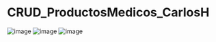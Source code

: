 # CRUD_ProductosMedicos_CarlosH
![image](https://github.com/Hernandezc128/CRUD_ProductosMedicos_CarlosH/assets/143743758/1e6ec32d-8540-40be-8c45-7a6177f85c80)
![image](https://github.com/Hernandezc128/CRUD_ProductosMedicos_CarlosH/assets/143743758/daa5b4c9-b9a4-47f7-8388-f30eaec17bf8)
![image](https://github.com/Hernandezc128/CRUD_ProductosMedicos_CarlosH/assets/143743758/1d1d9fe3-8d29-4ead-9cf1-816e1adb68fa)

